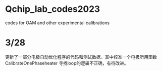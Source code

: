 # Qchip_lab_codes2023
codes for OAM and other experimental calibrations

# 3/28
更新了一部分电极自动优化程序的代码和测试数据。其中校准一个电极所用函数CalibrateOnePhaseheater 寻找loop的逻辑不正确，有待改进。
